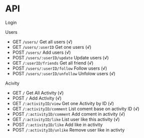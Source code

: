 # API
Login



Users
  - GET `/users/` Get all users (√)
  - GET  `/users/:userID` Get one users (√)
  - POST `/users/` Add users (√)
  - POST `/users/:userID/update` Update users (√)
  - GET `/:userID/friends` Get all friend (√)
  - POST `/users/:userID/follow` Follow users (√)
  - POST `/users/:userID/unfollow` Unfolow users (√)

Acivity
  - GET `/` Get All Activity (√)
  - POST `/` Add Activity (√)
  - GET `/:activityID/view` Get one Activity by ID (√)
  - GET `/:activityID/comment` List coment base on activity ID (√)
  - POST `/:activityID/comment` Add coment in activity (√)
  - GET `/:activityID/like` List user like this activity (√)
  - POST `/:activityID/like` Add like in activity
  - POST `/:activityID/unlike` Remove user like in activty 